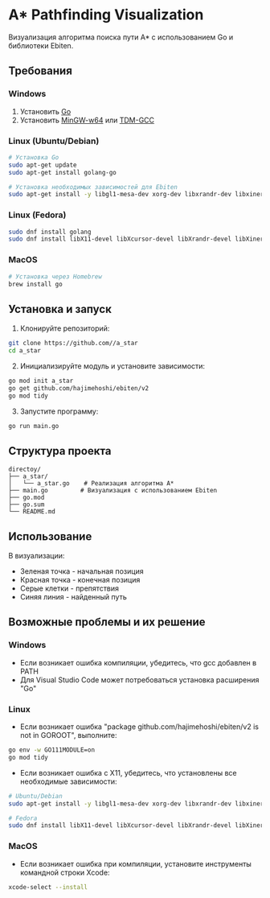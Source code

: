 # A* Pathfinding Visualization

Визуализация алгоритма поиска пути A* с использованием Go и библиотеки Ebiten.

## Требования

### Windows
1. Установить [Go](https://golang.org/dl/)
2. Установить [MinGW-w64](https://sourceforge.net/projects/mingw-w64/) или [TDM-GCC](https://jmeubank.github.io/tdm-gcc/)

### Linux (Ubuntu/Debian)
```bash
# Установка Go
sudo apt-get update
sudo apt-get install golang-go

# Установка необходимых зависимостей для Ebiten
sudo apt-get install -y libgl1-mesa-dev xorg-dev libxrandr-dev libxinerama-dev libxcursor-dev libxi-dev
```

### Linux (Fedora)
```bash
sudo dnf install golang
sudo dnf install libX11-devel libXcursor-devel libXrandr-devel libXinerama-devel libXi-devel mesa-libGL-devel
```

### MacOS
```bash
# Установка через Homebrew
brew install go
```

## Установка и запуск

1. Клонируйте репозиторий:
```bash
git clone https://github.com//a_star
cd a_star
```

2. Инициализируйте модуль и установите зависимости:
```bash
go mod init a_star
go get github.com/hajimehoshi/ebiten/v2
go mod tidy
```

3. Запустите программу:
```bash
go run main.go
```

## Структура проекта
```
directoy/
├── a_star/
│   └── a_star.go    # Реализация алгоритма A*
├── main.go         # Визуализация с использованием Ebiten
├── go.mod
├── go.sum
└── README.md
```

## Использование

В визуализации:
- Зеленая точка - начальная позиция
- Красная точка - конечная позиция
- Серые клетки - препятствия
- Синяя линия - найденный путь

## Возможные проблемы и их решение

### Windows
- Если возникает ошибка компиляции, убедитесь, что gcc добавлен в PATH
- Для Visual Studio Code может потребоваться установка расширения "Go"

### Linux
- Если возникает ошибка "package github.com/hajimehoshi/ebiten/v2 is not in GOROOT", выполните:
```bash
go env -w GO111MODULE=on
go mod tidy
```

- Если возникает ошибка с X11, убедитесь, что установлены все необходимые зависимости:
```bash
# Ubuntu/Debian
sudo apt-get install -y libgl1-mesa-dev xorg-dev libxrandr-dev libxinerama-dev libxcursor-dev libxi-dev

# Fedora
sudo dnf install libX11-devel libXcursor-devel libXrandr-devel libXinerama-devel libXi-devel mesa-libGL-devel
```

### MacOS
- Если возникает ошибка при компиляции, установите инструменты командной строки Xcode:
```bash
xcode-select --install
```
